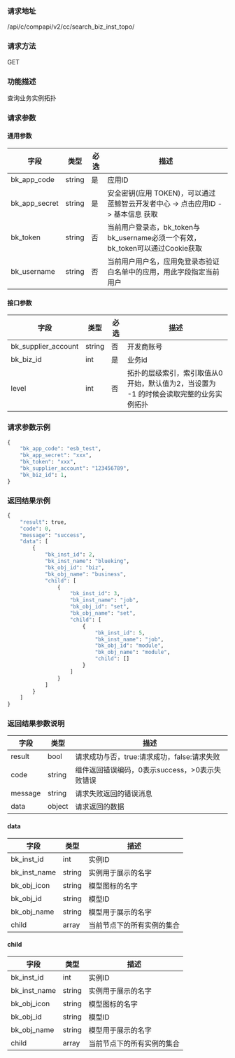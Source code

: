 
### 请求地址

/api/c/compapi/v2/cc/search_biz_inst_topo/



### 请求方法

GET


### 功能描述

查询业务实例拓扑

### 请求参数


#### 通用参数

| 字段 | 类型 | 必选 |  描述 |
|-----------|------------|--------|------------|
| bk_app_code  |  string    | 是 | 应用ID     |
| bk_app_secret|  string    | 是 | 安全密钥(应用 TOKEN)，可以通过 蓝鲸智云开发者中心 -&gt; 点击应用ID -&gt; 基本信息 获取 |
| bk_token     |  string    | 否 | 当前用户登录态，bk_token与bk_username必须一个有效，bk_token可以通过Cookie获取 |
| bk_username  |  string    | 否 | 当前用户用户名，应用免登录态验证白名单中的应用，用此字段指定当前用户 |

#### 接口参数

| 字段      |  类型      | 必选   |  描述      |
|-----------|------------|--------|------------|
| bk_supplier_account |  string  | 否     | 开发商账号 |
| bk_biz_id           |  int     | 是     | 业务id |
| level               |  int     | 否     | 拓扑的层级索引，索引取值从0开始，默认值为2，当设置为 -1 的时候会读取完整的业务实例拓扑 |

### 请求参数示例

```python
{
    "bk_app_code": "esb_test",
    "bk_app_secret": "xxx",
    "bk_token": "xxx",
    "bk_supplier_account": "123456789",
    "bk_biz_id": 1,
}
```

### 返回结果示例

```python
{
    "result": true,
    "code": 0,
    "message": "success",
    "data": [
        {
            "bk_inst_id": 2,
            "bk_inst_name": "blueking",
            "bk_obj_id": "biz",
            "bk_obj_name": "business",
            "child": [
                {
                    "bk_inst_id": 3,
                    "bk_inst_name": "job",
                    "bk_obj_id": "set",
                    "bk_obj_name": "set",
                    "child": [
                        {
                            "bk_inst_id": 5,
                            "bk_inst_name": "job",
                            "bk_obj_id": "module",
                            "bk_obj_name": "module",
                            "child": []
                        }
                    ]
                }
            ]
        }
    ]
}
```

### 返回结果参数说明

| 字段      | 类型      | 描述      |
|-----------|-----------|-----------|
| result    | bool      | 请求成功与否，true:请求成功，false:请求失败 |
| code      | string    | 组件返回错误编码，0表示success，>0表示失败错误 |
| message   | string    | 请求失败返回的错误消息 |
| data      | object    | 请求返回的数据 |

#### data

| 字段      | 类型      | 描述      |
|-----------|-----------|-----------|
| bk_inst_id    | int       | 实例ID |
| bk_inst_name  | string    | 实例用于展示的名字 |
| bk_obj_icon   | string    | 模型图标的名字 |
| bk_obj_id     | string    | 模型ID |
| bk_obj_name   | string    | 模型用于展示的名字 |
| child         | array     | 当前节点下的所有实例的集合 |

#### child

| 字段      | 类型      | 描述      |
|-----------|-----------|-----------|
| bk_inst_id    | int       | 实例ID |
| bk_inst_name  | string    | 实例用于展示的名字 |
| bk_obj_icon   | string    | 模型图标的名字 |
| bk_obj_id     | string    | 模型ID |
| bk_obj_name   | string    | 模型用于展示的名字 |
| child         | array     | 当前节点下的所有实例的集合 |
